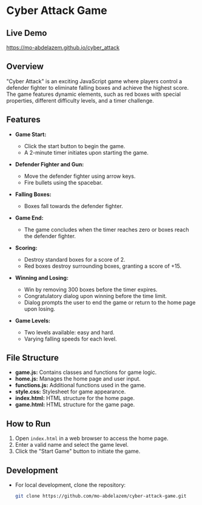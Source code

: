 # Cyber Attack Game


## Live Demo
https://mo-abdelazem.github.io/cyber_attack


## Overview

"Cyber Attack" is an exciting JavaScript game where players control a defender fighter to eliminate falling boxes and achieve the highest score. The game features dynamic elements, such as red boxes with special properties, different difficulty levels, and a timer challenge.

## Features

- **Game Start:**
  - Click the start button to begin the game.
  - A 2-minute timer initiates upon starting the game.

- **Defender Fighter and Gun:**
  - Move the defender fighter using arrow keys.
  - Fire bullets using the spacebar.

- **Falling Boxes:**
  - Boxes fall towards the defender fighter.

- **Game End:**
  - The game concludes when the timer reaches zero or boxes reach the defender fighter.

- **Scoring:**
  - Destroy standard boxes for a score of 2.
  - Red boxes destroy surrounding boxes, granting a score of +15.

- **Winning and Losing:**
  - Win by removing 300 boxes before the timer expires.
  - Congratulatory dialog upon winning before the time limit.
  - Dialog prompts the user to end the game or return to the home page upon losing.

- **Game Levels:**
  - Two levels available: easy and hard.
  - Varying falling speeds for each level.

## File Structure

- **game.js:** Contains classes and functions for game logic.
- **home.js:** Manages the home page and user input.
- **functions.js:** Additional functions used in the game.
- **style.css:** Stylesheet for game appearance.
- **index.html:** HTML structure for the home page.
- **game.html:** HTML structure for the game page.

## How to Run

1. Open `index.html` in a web browser to access the home page.
2. Enter a valid name and select the game level.
3. Click the "Start Game" button to initiate the game.

## Development

- For local development, clone the repository:
  ```bash
  git clone https://github.com/mo-abdelazem/cyber-attack-game.git

